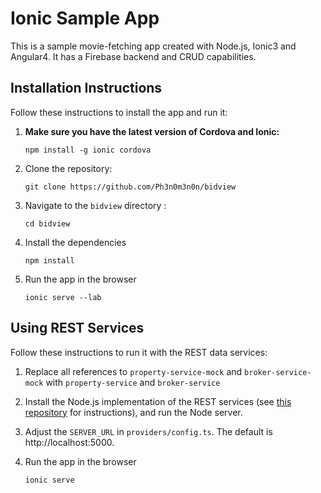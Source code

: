 # Ionic Sample App

This is a sample movie-fetching app created with Node.js, Ionic3 and Angular4. It has a Firebase backend and CRUD capabilities.

## Installation Instructions

Follow these instructions to install the app and run it:

1. **Make sure you have the latest version of Cordova and Ionic:**
    ```
    npm install -g ionic cordova
    ```

1. Clone the repository:
    ```
    git clone https://github.com/Ph3n0m3n0n/bidview
    ```

1. Navigate to the `bidview` directory :
    ```
    cd bidview
    ```

1. Install the dependencies
    ```
    npm install
    ```
  
1. Run the app in the browser
    ```
    ionic serve --lab
    ```

## Using REST Services

Follow these instructions to run it with the REST data services:

1. Replace all references to `property-service-mock` and `broker-service-mock` with `property-service` and `broker-service`
 
1. Install the Node.js implementation of the REST services (see [this repository](https://github.com/dreamhouseapp/dreamhouse-rest-services) for instructions), and run the Node server.
 
1. Adjust the `SERVER_URL` in `providers/config.ts`. The default is http://localhost:5000.

1. Run the app in the browser
    ```
    ionic serve
    ```